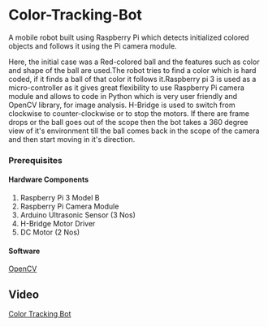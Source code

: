 # Color-Tracking-Bot

A mobile robot built using Raspberry Pi which detects initialized colored objects and follows it using the Pi camera module. 

Here, the initial case was a Red-colored ball and the features such as color and shape of the ball are used.The robot tries to find a color which is hard coded, if it finds a ball of that color it follows it.Raspberry pi 3 is used as a micro-controller as it gives great flexibility to use Raspberry Pi camera module and allows to code in Python which is very user friendly and OpenCV library, for image analysis. H-Bridge is used to switch from clockwise to counter-clockwise or to stop the motors. If there are frame drops or the ball goes out of the scope then the bot takes a 360 degree view of it's environment till the ball comes back in the scope of the camera and then start moving in it's direction.

### Prerequisites

#### Hardware Components
1. Raspberry Pi 3 Model B
2. Raspberry Pi Camera Module
3. Arduino Ultrasonic Sensor (3 Nos)
4. H-Bridge Motor Driver 
5. DC Motor (2 Nos)

#### Software
[OpenCV](https://opencv.org/releases/)

## Video
[Color Tracking Bot](https://youtu.be/JMg0vKWw1IY)

